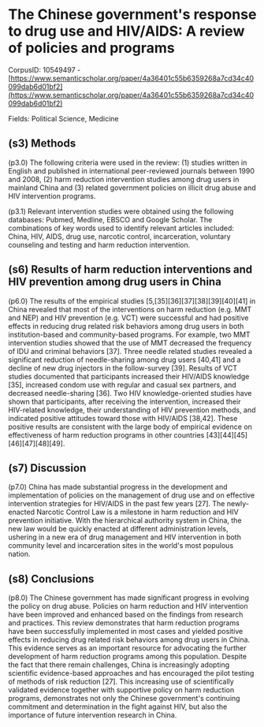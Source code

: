 # The Chinese government's response to drug use and HIV/AIDS: A review of policies and programs

CorpusID: 10549497 - [https://www.semanticscholar.org/paper/4a36401c55b6359268a7cd34c40099dab6d01bf2](https://www.semanticscholar.org/paper/4a36401c55b6359268a7cd34c40099dab6d01bf2)

Fields: Political Science, Medicine

## (s3) Methods
(p3.0) The following criteria were used in the review: (1) studies written in English and published in international peer-reviewed journals between 1990 and 2008, (2) harm reduction intervention studies among drug users in mainland China and (3) related government policies on illicit drug abuse and HIV intervention programs.

(p3.1) Relevant intervention studies were obtained using the following databases: Pubmed, Medline, EBSCO and Google Scholar. The combinations of key words used to identify relevant articles included: China, HIV, AIDS, drug use, narcotic control, incarceration, voluntary counseling and testing and harm reduction intervention.
## (s6) Results of harm reduction interventions and HIV prevention among drug users in China
(p6.0) The results of the empirical studies [5,[35][36][37][38][39][40][41] in China revealed that most of the interventions on harm reduction (e.g. MMT and NEP) and HIV prevention (e.g. VCT) were successful and had positive effects in reducing drug related risk behaviors among drug users in both institution-based and community-based programs. For example, two MMT intervention studies showed that the use of MMT decreased the frequency of IDU and criminal behaviors [37]. Three needle related studies revealed a significant reduction of needle-sharing among drug users [40,41] and a decline of new drug injectors in the follow-survey [39]. Results of VCT studies documented that participants increased their HIV/AIDS knowledge [35], increased condom use with regular and casual sex partners, and decreased needle-sharing [36]. Two HIV knowledge-oriented studies have shown that participants, after receiving the intervention, increased their HIV-related knowledge, their understanding of HIV prevention methods, and indicated positive attitudes toward those with HIV/AIDS [38,42]. These positive results are consistent with the large body of empirical evidence on effectiveness of harm reduction programs in other countries [43][44][45][46][47][48][49].
## (s7) Discussion
(p7.0) China has made substantial progress in the development and implementation of policies on the management of drug use and on effective intervention strategies for HIV/AIDS in the past few years [27]. The newly-enacted Narcotic Control Law is a milestone in harm reduction and HIV prevention initiative. With the hierarchical authority system in China, the new law would be quickly enacted at different administration levels, ushering in a new era of drug management and HIV intervention in both community level and incarceration sites in the world's most populous nation.
## (s8) Conclusions
(p8.0) The Chinese government has made significant progress in evolving the policy on drug abuse. Policies on harm reduction and HIV intervention have been improved and enhanced based on the findings from research and practices. This review demonstrates that harm reduction programs have been successfully implemented in most cases and yielded positive effects in reducing drug related risk behaviors among drug users in China. This evidence serves as an important resource for advocating the further development of harm reduction programs among this population. Despite the fact that there remain challenges, China is increasingly adopting scientific evidence-based approaches and has encouraged the pilot testing of methods of risk reduction [27]. This increasing use of scientifically validated evidence together with supportive policy on harm reduction programs, demonstrates not only the Chinese government's continuing commitment and determination in the fight against HIV, but also the importance of future intervention research in China.
